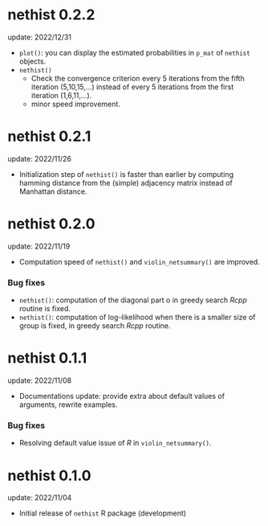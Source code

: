 # nethist 0.2.2

update: 2022/12/31

-   `plot()`: you can display the estimated probabilities in `p_mat` of `nethist` objects.
-   `nethist()`
    -   Check the convergence criterion every 5 iterations from the fifth iteration (5,10,15,...) instead of every 5 iterations from the first iteration (1,6,11,...).
    -   minor speed improvement.

# nethist 0.2.1

update: 2022/11/26

-   Initialization step of `nethist()` is faster than earlier by computing hamming distance from the (simple) adjacency matrix instead of Manhattan distance.

# nethist 0.2.0

update: 2022/11/19

-   Computation speed of `nethist()` and `violin_netsummary()` are improved.

### Bug fixes

-   `nethist()`: computation of the diagonal part o in greedy search *Rcpp* routine is fixed.
-   `nethist()`: computation of log-likelihood when there is a smaller size of group is fixed, in greedy search *Rcpp* routine.

# nethist 0.1.1

update: 2022/11/08

-   Documentations update: provide extra about default values of arguments, rewrite examples.

### Bug fixes

-   Resolving default value issue of *R* in `violin_netsummary()`.

# nethist 0.1.0

update: 2022/11/04

-   Initial release of `nethist` R package (development)
